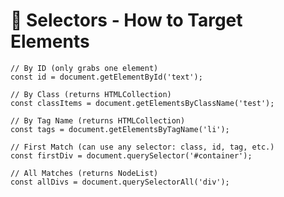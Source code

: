 # 📍 Selectors - How to Target Elements

    // By ID (only grabs one element)
    const id = document.getElementById('text');

    // By Class (returns HTMLCollection)
    const classItems = document.getElementsByClassName('test');

    // By Tag Name (returns HTMLCollection)
    const tags = document.getElementsByTagName('li');

    // First Match (can use any selector: class, id, tag, etc.)
    const firstDiv = document.querySelector('#container');

    // All Matches (returns NodeList)
    const allDivs = document.querySelectorAll('div');
